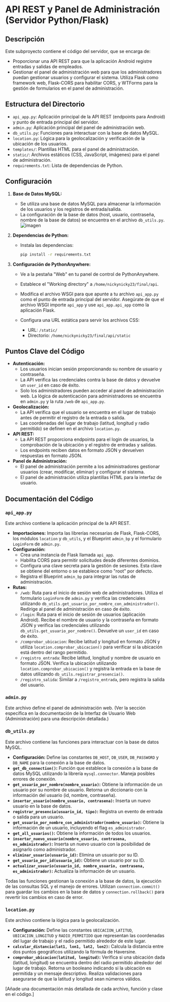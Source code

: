 # API REST y Panel de Administración (Servidor Python/Flask)

## Descripción

Este subproyecto contiene el código del servidor, que se encarga de:

*   Proporcionar una API REST para que la aplicación Android registre entradas y salidas de empleados.
*   Gestionar el panel de administración web para que los administradores puedan gestionar usuarios y configurar el sistema.  Utiliza Flask como framework web, Flask-CORS para habilitar CORS, y WTForms para la gestión de formularios en el panel de administración.

## Estructura del Directorio

*   `api_app.py`: Aplicación principal de la API REST (endpoints para Android) y punto de entrada principal del servidor.
*   `admin.py`: Aplicación principal del panel de administración web.
*   `db_utils.py`: Funciones para interactuar con la base de datos MySQL.
*   `location.py`: Lógica para la geolocalización y verificación de la ubicación de los usuarios.
*   `templates/`: Plantillas HTML para el panel de administración.
*   `static/`: Archivos estáticos (CSS, JavaScript, imágenes) para el panel de administración.
*   `requirements.txt`: Lista de dependencias de Python.

## Configuración

1.  **Base de Datos MySQL:**
    *   Se utiliza una base de datos MySQL para almacenar la información de los usuarios y los registros de entrada/salida.
    *   La configuración de la base de datos (host, usuario, contraseña, nombre de la base de datos) se encuentra en el archivo `db_utils.py`.
    ![imagen](https://github.com/user-attachments/assets/3be286a4-be60-4976-9692-0414b16ab0cf)

2.  **Dependencias de Python:**

    *   Instala las dependencias:

        ```bash
        pip install -r requirements.txt
        ```

3.  **Configuración de PythonAnywhere:**

    *   Ve a la pestaña "Web" en tu panel de control de PythonAnywhere.
    *   Establece el "Working directory" a `/home/nickynicky23/final/api`.
    *   Modifica el archivo WSGI para que apunte a tu archivo `api_app.py` como el punto de entrada principal del servidor.  Asegúrate de que el archivo WSGI importe `api_app` y use `api_app.api_app` como la aplicación Flask.
    *   Configura una URL estática para servir los archivos CSS:

        *   URL: `/static/`
        *   Directorio: `/home/nickynicky23/final/api/static`

## Puntos Clave del Código

*   **Autenticación:**
    *   Los usuarios inician sesión proporcionando su nombre de usuario y contraseña.
    *   La API verifica las credenciales contra la base de datos y devuelve un `user_id` en caso de éxito.
    *   Solo los administradores pueden acceder al panel de administración web. La lógica de autenticación para administradores se encuentra en `admin.py` y la ruta `/web` de `api_app.py`.
*   **Geolocalización:**
    *   La API verifica que el usuario se encuentra en el lugar de trabajo antes de permitir el registro de la entrada o salida.
    *   Las coordenadas del lugar de trabajo (latitud, longitud y radio permitido) se definen en el archivo `location.py`.
*   **API REST:**
    *   La API REST proporciona endpoints para el login de usuarios, la comprobación de la ubicación y el registro de entradas y salidas.
    *   Los endpoints reciben datos en formato JSON y devuelven respuestas en formato JSON.
*   **Panel de Administración:**
    *   El panel de administración permite a los administradores gestionar usuarios (crear, modificar, eliminar) y configurar el sistema.
    *   El panel de administración utiliza plantillas HTML para la interfaz de usuario.

## Documentación del Código

### `api_app.py`

Este archivo contiene la aplicación principal de la API REST.

*   **Importaciones:** Importa las librerías necesarias de Flask, Flask-CORS, los módulos `location` y `db_utils`, y el Blueprint `admin_bp` y el formulario `LoginForm` de `admin.py`.
*   **Configuración:**
    *   Crea una instancia de Flask llamada `api_app`.
    *   Habilita CORS para permitir solicitudes desde diferentes dominios.
    *   Configura una clave secreta para la gestión de sesiones.  Esta clave se obtiene del entorno o se establece como "root" por defecto.
    *   Registra el Blueprint `admin_bp` para integrar las rutas de administración.
*   **Rutas:**
    *   `/web`: Ruta para el inicio de sesión web de administradores.  Utiliza el formulario `LoginForm` de `admin.py` y verifica las credenciales utilizando `db_utils.get_usuario_por_nombre_con_administrador()`.  Redirige al panel de administración en caso de éxito.
    *   `/login`: Ruta para el inicio de sesión de usuarios (aplicación Android).  Recibe el nombre de usuario y la contraseña en formato JSON y verifica las credenciales utilizando `db_utils.get_usuario_por_nombre()`.  Devuelve un `user_id` en caso de éxito.
    *   `/comprobar_ubicacion`:  Recibe latitud y longitud en formato JSON y utiliza `location.comprobar_ubicacion()` para verificar si la ubicación está dentro del rango permitido.
    *   `/registro_entrada`:  Recibe latitud, longitud y nombre de usuario en formato JSON.  Verifica la ubicación utilizando `location.comprobar_ubicacion()` y registra la entrada en la base de datos utilizando `db_utils.registrar_presencia()`.
    *   `/registro_salida`:  Similar a `/registro_entrada`, pero registra la salida del usuario.

### `admin.py`

Este archivo define el panel de administración web. (Ver la sección específica en la documentación de la Interfaz de Usuario Web (Administración) para una descripción detallada.)

### `db_utils.py`

Este archivo contiene las funciones para interactuar con la base de datos MySQL.

*   **Configuración:** Define las constantes `DB_HOST`, `DB_USER`, `DB_PASSWORD` y `DB_NAME` para la conexión a la base de datos.
*   **`get_db_connection()`:**  Función que establece la conexión a la base de datos MySQL utilizando la librería `mysql.connector`.  Maneja posibles errores de conexión.
*   **`get_usuario_por_nombre(nombre_usuario)`:**  Obtiene la información de un usuario por su nombre de usuario.  Retorna un diccionario con la información del usuario (id, nombre, contraseña).
*   **`insertar_usuario(nombre_usuario, contrasena)`:** Inserta un nuevo usuario en la base de datos.
*   **`registrar_presencia(usuario_id, tipo)`:** Registra un evento de entrada o salida para un usuario.
*   **`get_usuario_por_nombre_con_administrador(nombre_usuario)`:** Obtiene la información de un usuario, incluyendo el flag `es_administrador`.
*   **`get_all_usuarios()`:** Obtiene la información de todos los usuarios.
*   **`insertar_nuevo_usuario(nombre_usuario, contrasena, es_administrador)`:** Inserta un nuevo usuario con la posibilidad de asignarlo como administrador.
*   **`eliminar_usuario(usuario_id)`:** Elimina un usuario por su ID.
*   **`get_usuario_por_id(usuario_id)`:** Obtiene un usuario por su ID.
*   **`actualizar_usuario(usuario_id, nombre_usuario, contrasena, es_administrador)`:** Actualiza la información de un usuario.

Todas las funciones gestionan la conexión a la base de datos, la ejecución de las consultas SQL y el manejo de errores.  Utilizan `connection.commit()` para guardar los cambios en la base de datos y `connection.rollback()` para revertir los cambios en caso de error.

### `location.py`

Este archivo contiene la lógica para la geolocalización.

*   **Configuración:** Define las constantes `UBICACION_LATITUD`, `UBICACION_LONGITUD` y `RADIO_PERMITIDO` que representan las coordenadas del lugar de trabajo y el radio permitido alrededor de este lugar.
*   **`calcular_distancia(lat1, lon1, lat2, lon2)`:**  Calcula la distancia entre dos puntos geográficos utilizando la fórmula de Haversine.
*   **`comprobar_ubicacion(latitud, longitud)`:**  Verifica si una ubicación dada (latitud, longitud) se encuentra dentro del radio permitido alrededor del lugar de trabajo.  Retorna un booleano indicando si la ubicación es permitida y un mensaje descriptivo.  Realiza validaciones para asegurarse de que la latitud y longitud sean números válidos.

[Añade una documentación más detallada de cada archivo, función y clase en el código.]
